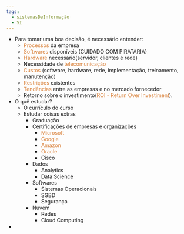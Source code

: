 ```yaml
---
tags:
  - sistemasDeInformação
  - SI
---
```


- Para tomar uma boa decisão, é necessário entender:
	- <span style="color:#d97f36">Processos</span> da empresa
	- <span style="color:#d97f36">Softwares</span> disponíveis (CUIDADO COM PIRATARIA)
	- <span style="color:#d97f36">Hardware</span> necessário(servidor, clientes e rede)
	- Necessidade de <span style="color:#d97f36">telecomunicação</span> 
	- <span style="color:#d97f36">Custos</span> (software, hardware, rede, implementação, treinamento, manutenção)
	- <span style="color:#d97f36">Restrições</span> existentes
	- <span style="color:#d97f36">Tendências</span> entre as empresas e no mercado fornecedor
	- Retorno sobre o investimento(<span style="color:#d97f36">ROI - Return Over Investiment</span>).
- O quê estudar?
	- O currículo do curso
	- Estudar coisas extras
		- Graduação
		- Certificações de empresas e organizações
			- <span style="color:#d97f36">Microsoft</span>
			- <span style="color:#d97f36">Google</span>
			- <span style="color:#d97f36">Amazon</span>
			- <span style="color:#d97f36">Oracle</span> 
			- Cisco
		- Dados
			- Analytics
			- Data Science
		- Softwares
			- Sistemas Operacionais
			- SGBD
			- Segurança
		- Nuvem
			- Redes
			- Cloud Computing
- 